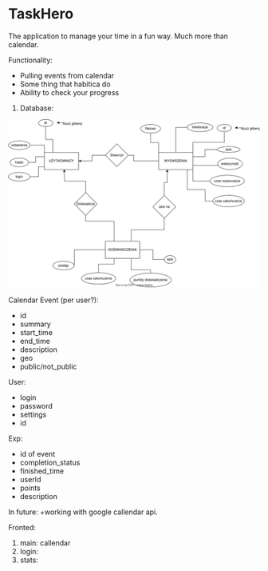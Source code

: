 # TaskHero
 The application to manage your time in a fun way. Much more than calendar. 

Functionality:
+ Pulling events from calendar
+ Some thing that habitica do
+ Ability to check your progress


1. Database:


![Diagram encji](https://github.com/KasmyrA/Projekt_na_4/raw/main/Docs/Djagram%20encji.svg)

Calendar Event (per user?):
+ id
+ summary
+ start_time
+ end_time
+ description
+ geo
+ public/not_public

User:
+ login
+ password
+ settings
+ id

Exp:
+ id of event
+ completion_status
+ finished_time
+ userId
+ points
+ description



    
    
In future:
        +working with google callendar api.
    
    
Fronted:
1. main: callendar
2. login:
3. stats:


